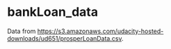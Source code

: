 # bankLoan_data
Data from  https://s3.amazonaws.com/udacity-hosted-downloads/ud651/prosperLoanData.csv.
